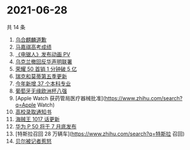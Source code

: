 # 2021-06-28

共 14 条

<!-- BEGIN -->
<!-- 最后更新时间 Mon Jun 28 2021 15:04:49 GMT+0800 (China Standard Time) -->

1. [乌合麒麟道歉](https://www.zhihu.com/search?q=乌合麒麟)
2. [马嘉祺高考成绩](https://www.zhihu.com/search?q=马嘉祺高考)
3. [《电锯人》发布动画 PV](https://www.zhihu.com/search?q=电锯人)
4. [乌克兰撤回反华声明联署](https://www.zhihu.com/search?q=乌克兰)
5. [荣耀 50 首销 1 分钟破 5 亿](https://www.zhihu.com/search?q=荣耀50)
6. [瑞克和莫蒂第五季更新](https://www.zhihu.com/search?q=瑞克和莫蒂)
7. [今年新增 37 个本科专业](https://www.zhihu.com/search?q=新专业)
8. [葡萄牙无缘欧洲杯八强](https://www.zhihu.com/search?q=葡萄牙队)
9. [Apple Watch 获药管局医疗器械批准](https://www.zhihu.com/search?q=Apple Watch)
10. [高校录取通知书](https://www.zhihu.com/search?q=高校录取通知书)
11. [海贼王 1017 话更新](https://www.zhihu.com/search?q=海贼王)
12. [华为 P 50 将于 7 月底发布](https://www.zhihu.com/search?q=华为p50)
13. [特斯拉召回 28 万辆车](https://www.zhihu.com/search?q=特斯拉 召回)
14. [贝尔被记者惹怒](https://www.zhihu.com/search?q=贝尔)

<!-- END -->
